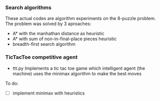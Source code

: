 ### Search algorithms
These actual codes are algorithm experiments on
the 8-puzzle problem. The problem was solved by 3 aproaches:

- A* with the manhathan distance as heuristic
- A* with sum of non-in-final-place pieces heuristic
- breadth-first search algorithm

### TicTacToe competitive agent

- ttt.py
  Implements a tic tac toe game which intelligent
  agent (the machine) uses the minimax algorithm to
  make the best moves

To do:
- [ ] implement minimax with heuristics
